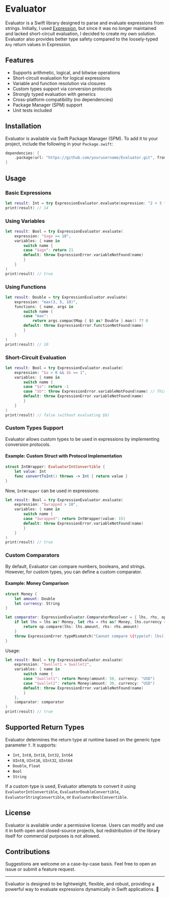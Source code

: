# Evaluator

Evaluator is a Swift library designed to parse and evaluate expressions from strings. Initially, I used [Expression](https://github.com/nicklockwood/Expression), but since it was no longer maintained and lacked short-circuit evaluation, I decided to create my own solution. Evaluator also provides better type safety compared to the loosely-typed `Any` return values in Expression.

## Features
- Supports arithmetic, logical, and bitwise operations
- Short-circuit evaluation for logical expressions
- Variable and function resolution via closures
- Custom types support via conversion protocols
- Strongly typed evaluation with generics
- Cross-platform compatibility (no dependencies)
- Package Manager (SPM) support
- Unit tests included

## Installation
Evaluator is available via Swift Package Manager (SPM). To add it to your project, include the following in your `Package.swift`:

```swift
dependencies: [
    .package(url: "https://github.com/yourusername/Evaluator.git", from: "1.0.0")
]
```

## Usage

### Basic Expressions

```swift
let result: Int = try ExpressionEvaluator.evaluate(expression: "2 + 3 * 4")
print(result) // 14
```

### Using Variables

```swift
let result: Bool = try ExpressionEvaluator.evaluate(
    expression: "$age >= 18",
    variables: { name in
        switch name {
        case "$age": return 21
        default: throw ExpressionError.variableNotFound(name)
        }
    }
)
print(result) // true
```

### Using Functions

```swift
let result: Double = try ExpressionEvaluator.evaluate(
    expression: "max(3, 5, 10)",
    functions: { name, args in
        switch name {
        case "max":
            return args.compactMap { $0 as? Double }.max() ?? 0
        default: throw ExpressionError.functionNotFound(name)
        }
    }
)
print(result) // 10
```

### Short-Circuit Evaluation

```swift
let result: Bool = try ExpressionEvaluator.evaluate(
    expression: "$a > 0 && $b == 1",
    variables: { name in
        switch name {
        case "$a": return -1
        case "$b": throw ExpressionError.variableNotFound(name) // This won't be evaluated
        default: throw ExpressionError.variableNotFound(name)
        }
    }
)
print(result) // false (without evaluating $b)
```

### Custom Types Support
Evaluator allows custom types to be used in expressions by implementing conversion protocols.

#### Example: Custom Struct with Protocol Implementation

```swift
struct IntWrapper: EvaluatorIntConvertible {
    let value: Int
    func convertToInt() throws -> Int { return value }
}
```

Now, `IntWrapper` can be used in expressions:

```swift
let result: Bool = try ExpressionEvaluator.evaluate(
    expression: "$wrapped > 10",
    variables: { name in
        switch name {
        case "$wrapped": return IntWrapper(value: 15)
        default: throw ExpressionError.variableNotFound(name)
        }
    }
)
print(result) // true
```

### Custom Comparators
By default, Evaluator can compare numbers, booleans, and strings. However, for custom types, you can define a custom comparator.

#### Example: Money Comparison

```swift
struct Money {
    let amount: Double
    let currency: String
}

let comparator: ExpressionEvaluator.ComparatorResolver = { lhs, rhs, op in
    if let lhs = lhs as? Money, let rhs = rhs as? Money, lhs.currency == rhs.currency {
        return op.compare(lhs: lhs.amount, rhs: rhs.amount)
    }
    throw ExpressionError.typeMismatch("Cannot compare \(type(of: lhs)) with \(type(of: rhs))")
}
```

Usage:

```swift
let result: Bool = try ExpressionEvaluator.evaluate(
    expression: "$wallet1 > $wallet2",
    variables: { name in
        switch name {
        case "$wallet1": return Money(amount: 50, currency: "USD")
        case "$wallet2": return Money(amount: 30, currency: "USD")
        default: throw ExpressionError.variableNotFound(name)
        }
    },
    comparator: comparator
)
print(result) // true
```

## Supported Return Types
Evaluator determines the return type at runtime based on the generic type parameter `T`. It supports:
- `Int`, `Int8`, `Int16`, `Int32`, `Int64`
- `UInt8`, `UInt16`, `UInt32`, `UInt64`
- `Double`, `Float`
- `Bool`
- `String`

If a custom type is used, Evaluator attempts to convert it using `EvaluatorIntConvertible`, `EvaluatorDoubleConvertible`, `EvaluatorStringConvertible`, or `EvaluatorBoolConvertible`.

## License
Evaluator is available under a permissive license. Users can modify and use it in both open and closed-source projects, but redistribution of the library itself for commercial purposes is not allowed.

## Contributions
Suggestions are welcome on a case-by-case basis. Feel free to open an issue or submit a feature request.

---

Evaluator is designed to be lightweight, flexible, and robust, providing a powerful way to evaluate expressions dynamically in Swift applications. 🚀
